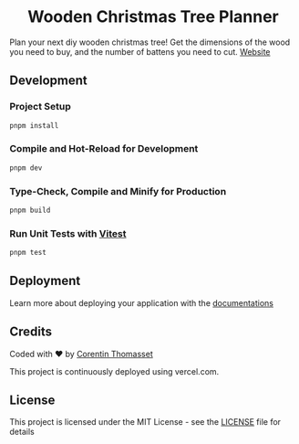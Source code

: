 <h1 align="center">
Wooden Christmas Tree Planner
</h1>

Plan your next diy wooden christmas tree! Get the dimensions of the wood you need to buy, and the number of battens you need to cut.
[Website](https://wooden-christmas-tree-planner.thomasset.me/)

## Development

### Project Setup

```sh
pnpm install
```

### Compile and Hot-Reload for Development

```sh
pnpm dev
```

### Type-Check, Compile and Minify for Production

```sh
pnpm build
```

### Run Unit Tests with [Vitest](https://vitest.dev/)

```sh
pnpm test
```

## Deployment

Learn more about deploying your application with the [documentations](https://vitejs.dev/guide/static-deploy.html)

## Credits

Coded with ❤️ by [Corentin Thomasset](https://github.com/CorentinTh)

This project is continuously deployed using vercel.com.

## License

This project is licensed under the MIT License - see the [LICENSE](LICENSE) file for details
